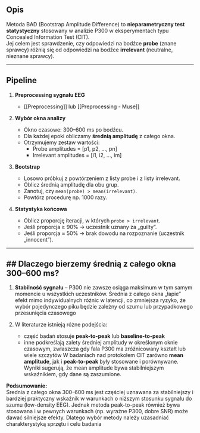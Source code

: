 ## Opis
Metoda BAD (Bootstrap Amplitude Difference) to **nieparametryczny test statystyczny** stosowany w analizie P300 w eksperymentach typu Concealed Information Test (CIT).  
Jej celem jest sprawdzenie, czy odpowiedzi na bodźce **probe** (znane sprawcy) różnią się od odpowiedzi na bodźce **irrelevant** (neutralne, nieznane sprawcy).  

---
## Pipeline

1. **Preprocessing sygnału EEG**  
   - [[Preprocessing]] lub [[Preprocessing - Muse]]

2. **Wybór okna analizy**  
   - Okno czasowe: 300–600 ms po bodźcu.  
   - Dla każdej epoki obliczamy **średnią amplitudę** z całego okna.  
   - Otrzymujemy zestaw wartości:  
     - Probe amplitudes = [p1, p2, ..., pn]  
     - Irrelevant amplitudes = [i1, i2, ..., im]  

3. **Bootstrap**  
   - Losowo próbkuj z powtórzeniem z listy probe i z listy irrelevant.  
   - Oblicz średnią amplitudę dla obu grup.  
   - Zanotuj, czy `mean(probe) > mean(irrelevant)`.  
   - Powtórz procedurę np. 1000 razy.  

4. **Statystyka końcowa**  
   - Oblicz proporcję iteracji, w których `probe > irrelevant`.  
   - Jeśli proporcja ≥ 90% → uczestnik uznany za „guilty”.  
   - Jeśli proporcja ≈ 50% → brak dowodu na rozpoznanie (uczestnik „innocent”).  

---
## ## Dlaczego bierzemy średnią z całego okna 300–600 ms?

1. **Stabilność sygnału** – P300 nie zawsze osiąga maksimum w tym samym momencie u wszystkich uczestników. Średnia z całego okna „łapie” efekt mimo indywidualnych różnic w latencji, co zmniejsza ryzyko, że wybór pojedynczego piku będzie zależny od szumu lub przypadkowego przesunięcia czasowego

2. W literaturze istnieją różne podejścia:  
   - część badań stosuje **peak-to-peak** lub **baseline-to-peak**
   - inne podkreślają zalety średniej amplitudy w określonym oknie czasowym, zwłaszcza gdy fala P300 ma zróżnicowany kształt lub wiele szczytów
   W badaniach nad protokołem CIT zarówno **mean amplitude**, jak i **peak-to-peak** były stosowane i porównywane. Wyniki sugerują, że mean amplitude bywa stabilniejszym wskaźnikiem, gdy dane są zaszumione.

**Podsumowanie:**  
Średnia z całego okna 300–600 ms jest częściej uznawana za stabilniejszy i bardziej praktyczny wskaźnik w warunkach o niższym stosunku sygnału do szumu (low-density EEG). Jednak metoda peak-to-peak również bywa stosowana i w pewnych warunkach (np. wyraźne P300, dobre SNR) może dawać silniejsze efekty. Dlatego wybór metody należy uzasadniać charakterystyką sprzętu i celu badania


